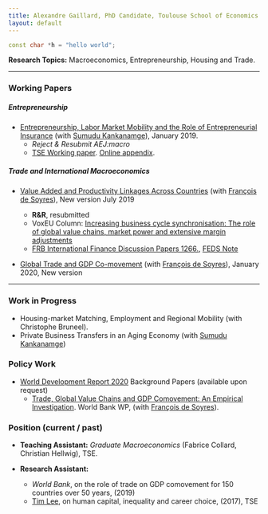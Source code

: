 ```yaml
---
title: Alexandre Gaillard, PhD Candidate, Toulouse School of Economics
layout: default
---
```


```c++
const char *h = "hello world";
```

**Research Topics:** Macroeconomics, Entrepreneurship, Housing and Trade.

* * *

### Working Papers

##### *Entrepreneurship*
*   [Entrepreneurship, Labor Market Mobility and the Role of Entrepreneurial Insurance](http://agaillard.eu/projects/ELMM/) (with [Sumudu Kankanamge](http://kankanamge.free.fr/)), January 2019.
    - *Reject & Resubmit AEJ:macro*
    - <a href="https://www.tse-fr.eu/sites/default/files/TSE/documents/doc/wp/2018/wp_tse_929.pdf" target="_blank">TSE Working paper</a>. <a href="http://kankanamge.free.fr/docs/ELMMREI_online_appendix.pdf" target="_blank">Online appendix</a>.


##### *Trade and International Macroeconomics*
*   [Value Added and Productivity Linkages Across Countries](http://agaillard.eu/projects/TCP/) (with [François de Soyres](https://sites.google.com/site/francoisdesoyres/research)), New version July 2019
    - **R&R**, resubmitted
    - VoxEU Column: <a href="https://voxeu.org/article/explaining-business-cycle-synchronisation-using-profits-and-extensive-margin" target="_blank">Increasing business cycle synchronisation: The role of global value chains, market power and extensive margin adjustments</a>
    - <a href="https://www.federalreserve.gov/econres/ifdp/files/ifdp1266.pdf" target="_blank">FRB International Finance Discussion Papers 1266.</a>, <a href="https://www.federalreserve.gov/econres/notes/feds-notes/increasing-business-cycles-synchronization-20191213.htm" target="_blank">FEDS Note</a>

*   [Global Trade and GDP Co-movement](https://drive.google.com/open?id=1g5GmWcsKtfLnl72oHk43Gv-wYeeFSkch) (with [François de Soyres](https://sites.google.com/site/francoisdesoyres/research)), January 2020, New version


* * *

### Work in Progress

*   Housing-market Matching, Employment and Regional Mobility (with Christophe Bruneel).
*   Private Business Transfers in an Aging Economy (with [Sumudu Kankanamge](http://kankanamge.free.fr/))

### Policy Work
*  [World Development Report 2020](https://www.worldbank.org/en/publication/wdr2020) Background Papers (available upon request)
    * <a href="http://documents.worldbank.org/curated/en/291361576685759900/Trade-Global-Value-Chains-and-GDP-Comovemement-An-Empirical-Investigation" target="_blank">Trade, Global Value Chains and GDP Comovement: An Empirical Investigation</a>. World Bank WP, (with [François de Soyres](https://sites.google.com/site/francoisdesoyres/research)).

### Position (current / past)

*   **Teaching Assistant:** _Graduate Macroeconomics_ (Fabrice Collard, Christian Hellwig), TSE.

*   **Research Assistant:** 
    - *World Bank*, on the role of trade on GDP comovement for 150 countries over 50 years, (2019)
    - [Tim Lee](http://www.syleetim.net), on human capital, inequality and career choice, (2017), TSE

